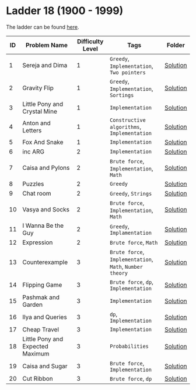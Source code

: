 # Ladder 18 (1900 - 1999)

The ladder can be found [here](https://a2oj.netlify.app/ladder18).

| ID  | Problem Name                     | Difficulty Level | Tags                                                     | Folder             |
| --- | -------------------------------- | ---------------- | -------------------------------------------------------- | ------------------ |
| 1   | Sereja and Dima                  | 1                | `Greedy`, `Implementation`, `Two pointers`               | [Solution](./001/) |
| 2   | Gravity Flip                     | 1                | `Greedy`, `Implementation`, `Sortings`                   | [Solution](./002/) |
| 3   | Little Pony and Crystal Mine     | 1                | `Implementation`                                         | [Solution](./003/) |
| 4   | Anton and Letters                | 1                | `Constructive algorithms`, `Implementation`              | [Solution](./004/) |
| 5   | Fox And Snake                    | 1                | `Implementation`                                         | [Solution](./005/) |
| 6   | inc ARG                          | 2                | `Implementation`                                         | [Solution](./006/) |
| 7   | Caisa and Pylons                 | 2                | `Brute force`, `Implementation`, `Math`                  | [Solution](./007/) |
| 8   | Puzzles                          | 2                | `Greedy`                                                 | [Solution](./008/) |
| 9   | Chat room                        | 2                | `Greedy`, `Strings`                                      | [Solution](./009/) |
| 10  | Vasya and Socks                  | 2                | `Brute force`, `Implementation`, `Math`                  | [Solution](./010/) |
| 11  | I Wanna Be the Guy               | 2                | `Greedy`, `Implamentation`                               | [Solution](./011/) |
| 12  | Expression                       | 2                | `Brute force`, `Math`                                    | [Solution](./012/) |
| 13  | Counterexample                   | 3                | `Brute force`, `Implementation`, `Math`, `Number theory` | [Solution](./013/) |
| 14  | Flipping Game                    | 3                | `Brute force`, `dp`, `Implementation`                    | [Solution](./014/) |
| 15  | Pashmak and Garden               | 3                | `Implementation`                                         | [Solution](./015/) |
| 16  | Ilya and Queries                 | 3                | `dp`, `Implementation`                                   | [Solution](./16/)  |
| 17  | Cheap Travel                     | 3                | `Implementation`                                         | [Solution](./17/)  |
| 18  | Little Pony and Expected Maximum | 3                | `Probabilities`                                          | [Solution](./018/) |
| 19  | Caisa and Sugar                  | 3                | `Brute force`, `Implementation`                          | [Solution](./019/) |
| 20  | Cut Ribbon                       | 3                | `Brute force`, `dp`                                      | [Solution](./020/) |
